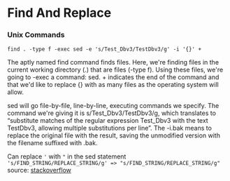 Find And Replace
====

### Unix Commands
    find . -type f -exec sed -e 's/Test_Dbv3/TestDbv3/g' -i '{}' +

The aptly named find command finds files. Here, we're finding files in the current working directory (.) that are files (-type f). Using these files, we're going to -exec a command: sed. + indicates the end of the command and that we'd like to replace {} with as many files as the operating system will allow.

sed will go file-by-file, line-by-line, executing commands we specify. The command we're giving it is s/Test_Dbv3/TestDbv3/g, which translates to “substitute matches of the regular expression Test_Dbv3 with the text TestDbv3, allowing multiple substitutions per line”. The -i.bak means to replace the original file with the result, saving the unmodified version with the filename suffixed with .bak.

Can replace `'` with `"` in the sed statement `'s/FIND_STRING/REPLACE_STRING/g' => "s/FIND_STRING/REPLACE_STRING/g"`
source: [stackoverflow](http://stackoverflow.com/questions/17119685/unix-command-to-replace-all-instances-of-a-string-in-every-file-in-a-folder)
